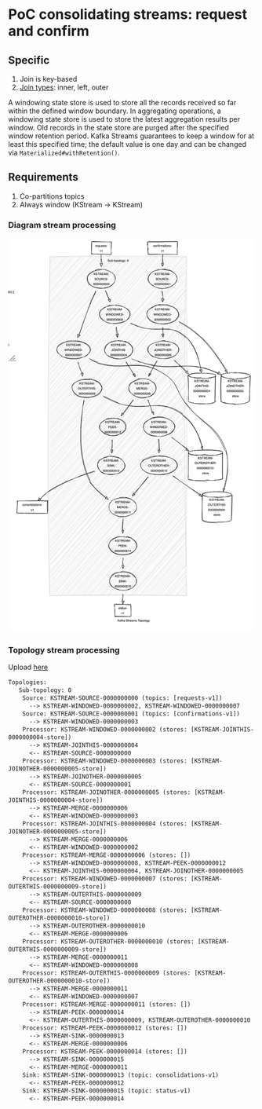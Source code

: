 # PoC consolidating streams: request and confirm

## Specific
1. Join is key-based
2. [Join types](https://docs.confluent.io/current/streams/developer-guide/dsl-api.html#kstream-kstream-join): inner, left, outer

A windowing state store is used to store all the records received so far within the defined window boundary. 
In aggregating operations, a windowing state store is used to store the latest aggregation results per window. 
Old records in the state store are purged after the specified window retention period. 
Kafka Streams guarantees to keep a window for at least this specified time; the default value is one day and can be changed via `Materialized#withRetention()`.

## Requirements
1. Co-partitions topics
2. Always window (KStream -> KStream)

### Diagram stream processing
![diagram](./imgs/diagram-topology.png)

### Topology stream processing
Upload [here](https://zz85.github.io/kafka-streams-viz/)

```
Topologies:
   Sub-topology: 0
    Source: KSTREAM-SOURCE-0000000000 (topics: [requests-v1])
      --> KSTREAM-WINDOWED-0000000002, KSTREAM-WINDOWED-0000000007
    Source: KSTREAM-SOURCE-0000000001 (topics: [confirmations-v1])
      --> KSTREAM-WINDOWED-0000000003
    Processor: KSTREAM-WINDOWED-0000000002 (stores: [KSTREAM-JOINTHIS-0000000004-store])
      --> KSTREAM-JOINTHIS-0000000004
      <-- KSTREAM-SOURCE-0000000000
    Processor: KSTREAM-WINDOWED-0000000003 (stores: [KSTREAM-JOINOTHER-0000000005-store])
      --> KSTREAM-JOINOTHER-0000000005
      <-- KSTREAM-SOURCE-0000000001
    Processor: KSTREAM-JOINOTHER-0000000005 (stores: [KSTREAM-JOINTHIS-0000000004-store])
      --> KSTREAM-MERGE-0000000006
      <-- KSTREAM-WINDOWED-0000000003
    Processor: KSTREAM-JOINTHIS-0000000004 (stores: [KSTREAM-JOINOTHER-0000000005-store])
      --> KSTREAM-MERGE-0000000006
      <-- KSTREAM-WINDOWED-0000000002
    Processor: KSTREAM-MERGE-0000000006 (stores: [])
      --> KSTREAM-WINDOWED-0000000008, KSTREAM-PEEK-0000000012
      <-- KSTREAM-JOINTHIS-0000000004, KSTREAM-JOINOTHER-0000000005
    Processor: KSTREAM-WINDOWED-0000000007 (stores: [KSTREAM-OUTERTHIS-0000000009-store])
      --> KSTREAM-OUTERTHIS-0000000009
      <-- KSTREAM-SOURCE-0000000000
    Processor: KSTREAM-WINDOWED-0000000008 (stores: [KSTREAM-OUTEROTHER-0000000010-store])
      --> KSTREAM-OUTEROTHER-0000000010
      <-- KSTREAM-MERGE-0000000006
    Processor: KSTREAM-OUTEROTHER-0000000010 (stores: [KSTREAM-OUTERTHIS-0000000009-store])
      --> KSTREAM-MERGE-0000000011
      <-- KSTREAM-WINDOWED-0000000008
    Processor: KSTREAM-OUTERTHIS-0000000009 (stores: [KSTREAM-OUTEROTHER-0000000010-store])
      --> KSTREAM-MERGE-0000000011
      <-- KSTREAM-WINDOWED-0000000007
    Processor: KSTREAM-MERGE-0000000011 (stores: [])
      --> KSTREAM-PEEK-0000000014
      <-- KSTREAM-OUTERTHIS-0000000009, KSTREAM-OUTEROTHER-0000000010
    Processor: KSTREAM-PEEK-0000000012 (stores: [])
      --> KSTREAM-SINK-0000000013
      <-- KSTREAM-MERGE-0000000006
    Processor: KSTREAM-PEEK-0000000014 (stores: [])
      --> KSTREAM-SINK-0000000015
      <-- KSTREAM-MERGE-0000000011
    Sink: KSTREAM-SINK-0000000013 (topic: consolidations-v1)
      <-- KSTREAM-PEEK-0000000012
    Sink: KSTREAM-SINK-0000000015 (topic: status-v1)
      <-- KSTREAM-PEEK-0000000014
```